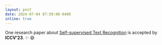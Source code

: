 ```yaml
---
layout: post
date: 2024-07-04 07:59:00-0400
inline: true
---
```


One research paper about [Self-supervised Text Recognition](https://ieeexplore.ieee.org/abstract/document/10887029) is accepted by **ICCV'23**. :sparkles: :smile: